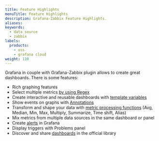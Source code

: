 ```yaml
---
title: Feature Highlights
menuTitle: Feature Highlights
description: Grafana-Zabbix Feature Highlights.
aliases:
keywords:
  - data source
  - zabbix
labels:
  products:
    - oss
    - grafana cloud
weight: 110
---
```


Grafana in couple with Grafana-Zabbix plugin allows to create great dashboards. There is some
features:

- Rich graphing features
- Select multiple metrics [by using Regex](../guides/gettingstarted/#multiple-items-on-one-graph)
- Create interactive and reusable dashboards with [template variables](../guides/templating/)
- Show events on graphs with [Annotations](http://docs.grafana.org/reference/annotations/)
- Transform and shape your data with [metric processing functions](../reference/functions/) (Avg, Median, Min, Max, Multiply, Summarize, Time shift, Alias)
- Mix metrics from multiple data sources in the same dashboard or panel
- Create [alerts](../reference/alerting/) in Grafana
- Display triggers with Problems panel
- Discover and share [dashboards](https://grafana.com/dashboards) in the official library
